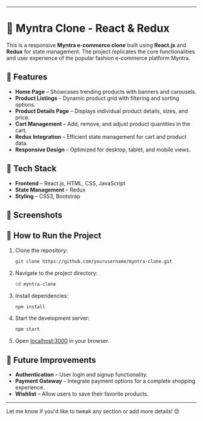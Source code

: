 

---

# 🛒 Myntra Clone - React & Redux  

This is a responsive **Myntra e-commerce clone** built using **React.js** and **Redux** for state management. The project replicates the core functionalities and user experience of the popular fashion e-commerce platform Myntra.  

## 🚀 Features  
- **Home Page** – Showcases trending products with banners and carousels.  
- **Product Listings** – Dynamic product grid with filtering and sorting options.  
- **Product Details Page** – Displays individual product details, sizes, and price.  
- **Cart Management** – Add, remove, and adjust product quantities in the cart.  
- **Redux Integration** – Efficient state management for cart and product data.  
- **Responsive Design** – Optimized for desktop, tablet, and mobile views.  

## 🔧 Tech Stack  
- **Frontend** – React.js, HTML, CSS, JavaScript  
- **State Management** – Redux  
- **Styling** – CSS3, Bootstrap  

## 📸 Screenshots  


 

## 📂 How to Run the Project  
1. Clone the repository:  
   ```bash  
   git clone https://github.com/yourusername/myntra-clone.git  
   ```  
2. Navigate to the project directory:  
   ```bash  
   cd myntra-clone  
   ```  
3. Install dependencies:  
   ```bash  
   npm install  
   ```  
4. Start the development server:  
   ```bash  
   npm start  
   ```  
5. Open [localhost:3000](http://localhost:3000) in your browser.  

## 🎯 Future Improvements  
- **Authentication** – User login and signup functionality.  
- **Payment Gateway** – Integrate payment options for a complete shopping experience.  
- **Wishlist** – Allow users to save their favorite products.  

---

Let me know if you'd like to tweak any section or add more details! 😊
